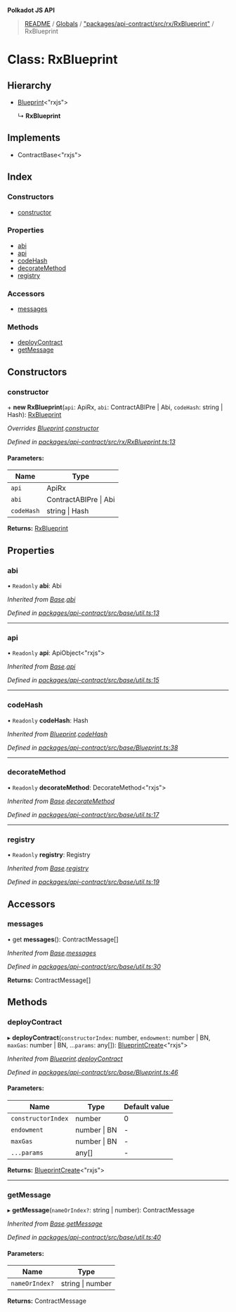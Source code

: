 **Polkadot JS API**

> [README](../README.md) / [Globals](../globals.md) / ["packages/api-contract/src/rx/RxBlueprint"](../modules/_packages_api_contract_src_rx_rxblueprint_.md) / RxBlueprint

# Class: RxBlueprint

## Hierarchy

* [Blueprint](_packages_api_contract_src_base_blueprint_.blueprint.md)\<\"rxjs\">

  ↳ **RxBlueprint**

## Implements

* ContractBase\<\"rxjs\">

## Index

### Constructors

* [constructor](_packages_api_contract_src_rx_rxblueprint_.rxblueprint.md#constructor)

### Properties

* [abi](_packages_api_contract_src_rx_rxblueprint_.rxblueprint.md#abi)
* [api](_packages_api_contract_src_rx_rxblueprint_.rxblueprint.md#api)
* [codeHash](_packages_api_contract_src_rx_rxblueprint_.rxblueprint.md#codehash)
* [decorateMethod](_packages_api_contract_src_rx_rxblueprint_.rxblueprint.md#decoratemethod)
* [registry](_packages_api_contract_src_rx_rxblueprint_.rxblueprint.md#registry)

### Accessors

* [messages](_packages_api_contract_src_rx_rxblueprint_.rxblueprint.md#messages)

### Methods

* [deployContract](_packages_api_contract_src_rx_rxblueprint_.rxblueprint.md#deploycontract)
* [getMessage](_packages_api_contract_src_rx_rxblueprint_.rxblueprint.md#getmessage)

## Constructors

### constructor

\+ **new RxBlueprint**(`api`: ApiRx, `abi`: ContractABIPre \| Abi, `codeHash`: string \| Hash): [RxBlueprint](_packages_api_contract_src_rx_rxblueprint_.rxblueprint.md)

*Overrides [Blueprint](_packages_api_contract_src_base_blueprint_.blueprint.md).[constructor](_packages_api_contract_src_base_blueprint_.blueprint.md#constructor)*

*Defined in [packages/api-contract/src/rx/RxBlueprint.ts:13](https://github.com/polkadot-js/api/blob/ff59962c5/packages/api-contract/src/rx/RxBlueprint.ts#L13)*

#### Parameters:

Name | Type |
------ | ------ |
`api` | ApiRx |
`abi` | ContractABIPre \| Abi |
`codeHash` | string \| Hash |

**Returns:** [RxBlueprint](_packages_api_contract_src_rx_rxblueprint_.rxblueprint.md)

## Properties

### abi

• `Readonly` **abi**: Abi

*Inherited from [Base](_packages_api_contract_src_base_util_.base.md).[abi](_packages_api_contract_src_base_util_.base.md#abi)*

*Defined in [packages/api-contract/src/base/util.ts:13](https://github.com/polkadot-js/api/blob/ff59962c5/packages/api-contract/src/base/util.ts#L13)*

___

### api

• `Readonly` **api**: ApiObject\<\"rxjs\">

*Inherited from [Base](_packages_api_contract_src_base_util_.base.md).[api](_packages_api_contract_src_base_util_.base.md#api)*

*Defined in [packages/api-contract/src/base/util.ts:15](https://github.com/polkadot-js/api/blob/ff59962c5/packages/api-contract/src/base/util.ts#L15)*

___

### codeHash

• `Readonly` **codeHash**: Hash

*Inherited from [Blueprint](_packages_api_contract_src_base_blueprint_.blueprint.md).[codeHash](_packages_api_contract_src_base_blueprint_.blueprint.md#codehash)*

*Defined in [packages/api-contract/src/base/Blueprint.ts:38](https://github.com/polkadot-js/api/blob/ff59962c5/packages/api-contract/src/base/Blueprint.ts#L38)*

___

### decorateMethod

• `Readonly` **decorateMethod**: DecorateMethod\<\"rxjs\">

*Inherited from [Base](_packages_api_contract_src_base_util_.base.md).[decorateMethod](_packages_api_contract_src_base_util_.base.md#decoratemethod)*

*Defined in [packages/api-contract/src/base/util.ts:17](https://github.com/polkadot-js/api/blob/ff59962c5/packages/api-contract/src/base/util.ts#L17)*

___

### registry

• `Readonly` **registry**: Registry

*Inherited from [Base](_packages_api_contract_src_base_util_.base.md).[registry](_packages_api_contract_src_base_util_.base.md#registry)*

*Defined in [packages/api-contract/src/base/util.ts:19](https://github.com/polkadot-js/api/blob/ff59962c5/packages/api-contract/src/base/util.ts#L19)*

## Accessors

### messages

• get **messages**(): ContractMessage[]

*Inherited from [Base](_packages_api_contract_src_base_util_.base.md).[messages](_packages_api_contract_src_base_util_.base.md#messages)*

*Defined in [packages/api-contract/src/base/util.ts:30](https://github.com/polkadot-js/api/blob/ff59962c5/packages/api-contract/src/base/util.ts#L30)*

**Returns:** ContractMessage[]

## Methods

### deployContract

▸ **deployContract**(`constructorIndex`: number, `endowment`: number \| BN, `maxGas`: number \| BN, ...`params`: any[]): [BlueprintCreate](../interfaces/_packages_api_contract_src_base_blueprint_.blueprintcreate.md)\<\"rxjs\">

*Inherited from [Blueprint](_packages_api_contract_src_base_blueprint_.blueprint.md).[deployContract](_packages_api_contract_src_base_blueprint_.blueprint.md#deploycontract)*

*Defined in [packages/api-contract/src/base/Blueprint.ts:46](https://github.com/polkadot-js/api/blob/ff59962c5/packages/api-contract/src/base/Blueprint.ts#L46)*

#### Parameters:

Name | Type | Default value |
------ | ------ | ------ |
`constructorIndex` | number | 0 |
`endowment` | number \| BN | - |
`maxGas` | number \| BN | - |
`...params` | any[] | - |

**Returns:** [BlueprintCreate](../interfaces/_packages_api_contract_src_base_blueprint_.blueprintcreate.md)\<\"rxjs\">

___

### getMessage

▸ **getMessage**(`nameOrIndex?`: string \| number): ContractMessage

*Inherited from [Base](_packages_api_contract_src_base_util_.base.md).[getMessage](_packages_api_contract_src_base_util_.base.md#getmessage)*

*Defined in [packages/api-contract/src/base/util.ts:40](https://github.com/polkadot-js/api/blob/ff59962c5/packages/api-contract/src/base/util.ts#L40)*

#### Parameters:

Name | Type |
------ | ------ |
`nameOrIndex?` | string \| number |

**Returns:** ContractMessage
